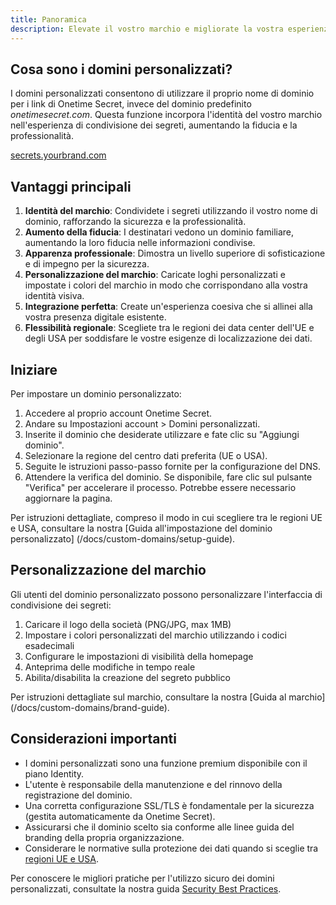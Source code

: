 ```yaml
---
title: Panoramica
description: Elevate il vostro marchio e migliorate la vostra esperienza di condivisione di segreti professionali con i domini personalizzati, una funzione avanzata per agenzie, aziende e utenti esperti.
---
```


## Cosa sono i domini personalizzati?

I domini personalizzati consentono di utilizzare il proprio nome di dominio per i link di Onetime Secret, invece del dominio predefinito _onetimesecret.com_. Questa funzione incorpora l'identità del vostro marchio nell'esperienza di condivisione dei segreti, aumentando la fiducia e la professionalità.

<div class="flex justify-center items-center my-10">
  <a href="https://onetimesecret.com/pricing" class="text-center inline-block">
    <span class="font-brand text-3xl sm:text-4xl md:text-5xl
                 bg-clip-testo testo-trasparente
                 bg-gradient-to-r da-viola-400 via-rosa-500 a-rosso-500
                 animare-colori scorrevoli
                 hover:animate-bounce
                 transizione-tutto durata-300 ease-in-out
                 transform hover:scale-105
                 arrotondato-xl
                 dark:border-brand-600">
      secrets.yourbrand.com
    </span>
  </a>
</div>


## Vantaggi principali

1. **Identità del marchio**: Condividete i segreti utilizzando il vostro nome di dominio, rafforzando la sicurezza e la professionalità.
2. **Aumento della fiducia**: I destinatari vedono un dominio familiare, aumentando la loro fiducia nelle informazioni condivise.
3. **Apparenza professionale**: Dimostra un livello superiore di sofisticazione e di impegno per la sicurezza.
4. **Personalizzazione del marchio**: Caricate loghi personalizzati e impostate i colori del marchio in modo che corrispondano alla vostra identità visiva.
5. **Integrazione perfetta**: Create un'esperienza coesiva che si allinei alla vostra presenza digitale esistente.
6. **Flessibilità regionale**: Scegliete tra le regioni dei data center dell'UE e degli USA per soddisfare le vostre esigenze di localizzazione dei dati.

## Iniziare

Per impostare un dominio personalizzato:

1. Accedere al proprio account Onetime Secret.
2. Andare su Impostazioni account > Domini personalizzati.
3. Inserite il dominio che desiderate utilizzare e fate clic su "Aggiungi dominio".
4. Selezionare la regione del centro dati preferita (UE o USA).
5. Seguite le istruzioni passo-passo fornite per la configurazione del DNS.
6. Attendere la verifica del dominio. Se disponibile, fare clic sul pulsante "Verifica" per accelerare il processo. Potrebbe essere necessario aggiornare la pagina.

Per istruzioni dettagliate, compreso il modo in cui scegliere tra le regioni UE e USA, consultare la nostra [Guida all'impostazione del dominio personalizzato] (/docs/custom-domains/setup-guide).

## Personalizzazione del marchio

Gli utenti del dominio personalizzato possono personalizzare l'interfaccia di condivisione dei segreti:

1. Caricare il logo della società (PNG/JPG, max 1MB)
2. Impostare i colori personalizzati del marchio utilizzando i codici esadecimali
3. Configurare le impostazioni di visibilità della homepage
4. Anteprima delle modifiche in tempo reale
5. Abilita/disabilita la creazione del segreto pubblico

Per istruzioni dettagliate sul marchio, consultare la nostra [Guida al marchio] (/docs/custom-domains/brand-guide).


## Considerazioni importanti

- I domini personalizzati sono una funzione premium disponibile con il piano Identity.
- L'utente è responsabile della manutenzione e del rinnovo della registrazione del dominio.
- Una corretta configurazione SSL/TLS è fondamentale per la sicurezza (gestita automaticamente da Onetime Secret).
- Assicurarsi che il dominio scelto sia conforme alle linee guida del branding della propria organizzazione.
- Considerare le normative sulla protezione dei dati quando si sceglie tra [regioni UE e USA](/docs/regioni).

Per conoscere le migliori pratiche per l'utilizzo sicuro dei domini personalizzati, consultate la nostra guida [Security Best Practices](/docs/security-best-practices).
